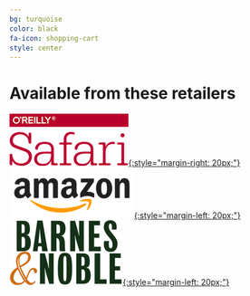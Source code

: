 ```yaml
---
bg: turquoise
color: black
fa-icon: shopping-cart
style: center
---
```


# Available from these retailers

[![Safari Books Online](/img/safari.png){:style="margin-right: 20px;"}](http://www.tkqlhce.com/click-8393250-11260198?url=http%3A%2F%2Fshop.oreilly.com%2Fproduct%2F0636920075837.do%3Fcmp%3Daf-velocity-books-videos-product_cj_9781491984307_%2525zp&cjsku=SKU-KIT-9781491984307-print) [![Amazon](/img/amazon.png){:style="margin-left: 20px;"}](https://www.amazon.com/Cloud-Native-Infrastructure-Manage-Scalable/dp/1491984309) [![Barnes and Nobel](/img/bn.png){:style="margin-left: 20px;"}](https://www.barnesandnoble.com/w/cloud-native-infrastructure-justin-garrison/1125864956)
